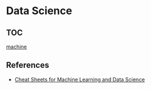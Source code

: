 # Data Science

## TOC

[machine](machine)

## References 

- [Cheat Sheets for Machine Learning and Data Science](https://sites.google.com/view/datascience-cheat-sheets)